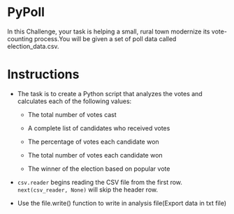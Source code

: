 # PyPoll

In this Challenge, your task is helping a small, rural town modernize its vote-counting process.You will be given a set of poll data called election_data.csv.

# Instructions

* The task is to create a Python script that analyzes the votes and calculates each of the following values:

    * The total number of votes cast

    * A complete list of candidates who received votes

    * The percentage of votes each candidate won

    * The total number of votes each candidate won

    * The winner of the election based on popular vote

* `csv.reader` begins reading the CSV file from the first row. `next(csv_reader, None)` will skip the header row.

* Use the file.write() function to write in analysis file(Export data in txt file)

